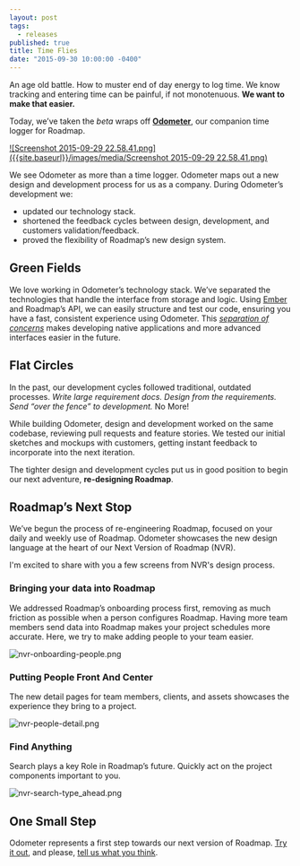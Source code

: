 ```yaml
---
layout: post
tags: 
  - releases
published: true
title: Time Flies
date: "2015-09-30 10:00:00 -0400"
---
```


An age old battle. How to muster end of day energy to log time. We know tracking and entering time can be painful, if not monotenuous. **We want to make that easier.**

Today, we’ve taken the _beta_ wraps off **[Odometer](//time.ppmroadmap.com)**, our companion time logger for Roadmap.

[![Screenshot 2015-09-29 22.58.41.png]({{site.baseurl}}/images/media/Screenshot 2015-09-29 22.58.41.png)](//time.ppmroadmap.com)

We see Odometer as more than a time logger. Odometer maps out a new design and development process for us as a company. During Odometer’s development we:

- updated our technology stack.
- shortened the feedback cycles between design, development, and customers validation/feedback. 
- proved the flexibility of Roadmap’s new design system.

## Green Fields

We love working in Odometer’s technology stack. We’ve separated the technologies that handle the interface from storage and logic. Using [Ember](http://emberjs.com) and Roadmap’s API, we can easily structure and test our code, ensuring you have a fast, consistent experience using Odometer. This _[separation of concerns](https://en.wikipedia.org/wiki/Separation_of_concerns)_ makes developing native applications and more advanced interfaces easier in the future.

## Flat Circles

In the past, our development cycles followed traditional, outdated processes. _Write large requirement docs. Design from the requirements. Send “over the fence” to development._ No More!

While building Odometer, design and development worked on the same codebase, reviewing pull requests and feature stories. We tested our initial sketches and mockups with customers, getting instant feedback to incorporate into the next iteration. 

The tighter design and development cycles put us in good position to begin our next adventure, **re-designing Roadmap**.

## Roadmap’s Next Stop

We’ve begun the process of re-engineering Roadmap, focused on your daily and weekly use of Roadmap. Odometer showcases the new design language at the heart of our Next Version of Roadmap (NVR).

I'm excited to share with you a few screens from NVR's design process.

### Bringing your data into Roadmap

We addressed Roadmap’s onboarding process first, removing as much friction as possible when a person configures Roadmap. Having more team members send data into Roadmap makes your project schedules more accurate. Here, we try to make adding people to your team easier.

![nvr-onboarding-people.png]({{site.baseurl}}/images/media/nvr-onboarding-people.png)


### Putting People Front And Center

The new detail pages for team members, clients, and assets showcases the experience they bring to a project.

![nvr-people-detail.png]({{site.baseurl}}/images/media/nvr-people-detail.png)


### Find Anything

Search plays a key Role in Roadmap’s future. Quickly act on the project components important to you.

![nvr-search-type_ahead.png]({{site.baseurl}}/images/media/nvr-search-type_ahead.png)


## One Small Step

Odometer represents a first step towards our next version of Roadmap. [Try it out](https://time.ppmroadmap.com), and please, [tell us what you think](mailto:12188d67691bb195d44ee06f73de678da5289a7b@incoming.intercom.io).
